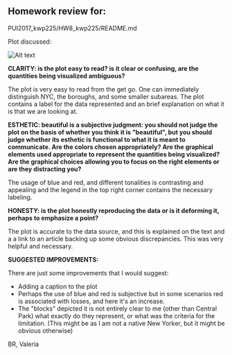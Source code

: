 ## Homework review for:
PUI2017_kwp225/HW8_kwp225/README.md

Plot discussed:

![Alt text](pop_change_map.png)

__CLARITY: is the plot easy to read? is it clear or confusing, are the quantities being visualized ambiguous?__


The plot is very easy to read from the get go. One can immediately distinguish NYC, the boroughs, and some smaller subareas. The plot contains a label for the data represented and an brief explanation on what it is that we are looking at.

__ESTHETIC: beautiful is a subjective judgment: you should not judge the plot on the basis of whether you think it is "beautiful", but you should judge whether its esthetic is functional to what it is meant to communicate. Are the colors chosen appropriately? Are the graphical elements used appropriate to represent the quantities being visualized? Are the graphical choices allowing you to focus on the right elements or are they distracting you?__

The usage of blue and red, and different tonalities is contrasting and appealing and the legend in the top right corner contains the necessary labeling.

__HONESTY: is the plot honestly reproducing the data or is it deforming it, perhaps to emphasize a point?__

The plot is accurate to the data source, and this is explained on the text and a a link to an article backing up some obvious discrepancies.  This was very helpful and necessary.


__SUGGESTED IMPROVEMENTS:__

There are just some improvements that I would suggest:

- Adding a caption to the plot
- Perhaps the use of blue and red is subjective but in some scenarios red is associated with losses, and here it's an increase.
- The "blocks" depicted it is not entirely clear to me (other than Central Park) what exactly do they represent, or what was the criteria for the limitation. (This might be as I am not a native New Yorker, but it might be obvious otherwise)


BR,
Valeria
